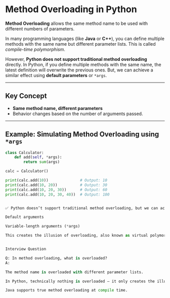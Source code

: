 # Method Overloading in Python

**Method Overloading** allows the same method name to be used with different numbers of parameters.

In many programming languages (like **Java** or **C++**), you can define multiple methods with the same name but different parameter lists. This is called *compile-time polymorphism*.

However, **Python does not support traditional method overloading** directly. In Python, if you define multiple methods with the same name, the latest definition will overwrite the previous ones. But, we can achieve a similar effect using **default parameters** or `*args`.

---

## Key Concept

- **Same method name, different parameters**
- Behavior changes based on the number of arguments passed.

---

## Example: Simulating Method Overloading using `*args`

```python
class Calculator:
    def add(self, *args):
        return sum(args)

calc = Calculator()

print(calc.add(10))              # Output: 10
print(calc.add(10, 20))          # Output: 30
print(calc.add(10, 20, 30))      # Output: 60
print(calc.add(10, 20, 30, 40))  # Output: 100


✅ Python doesn’t support traditional method overloading, but we can achieve similar functionality using:

Default arguments

Variable-length arguments (*args)

This creates the illusion of overloading, also known as virtual polymorphism.


Interview Question

Q: In method overloading, what is overloaded?
A:

The method name is overloaded with different parameter lists.

In Python, technically nothing is overloaded — it only creates the illusion of overloading.

Java supports true method overloading at compile time.